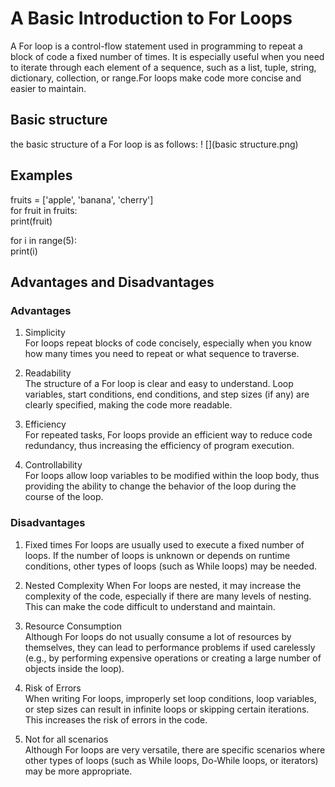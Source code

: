# A Basic Introduction to For Loops

A For loop is a control-flow statement used in programming to repeat a block of code a fixed number of times. It is especially useful when you need to iterate through each element of a sequence, such as a list, tuple, string, dictionary, collection, or range.For loops make code more concise and easier to maintain.

## Basic structure

 the basic structure of a For loop is as follows:
! [](basic structure.png)

## Examples

fruits = ['apple', 'banana', 'cherry']  
for fruit in fruits:  
    print(fruit)  
  
for i in range(5):  
    print(i)

## Advantages and Disadvantages

### Advantages

1. Simplicity  
For loops repeat blocks of code concisely, especially when you know how many times you need to repeat or what sequence to traverse.

2. Readability  
The structure of a For loop is clear and easy to understand. Loop variables, start conditions, end conditions, and step sizes (if any) are clearly specified, making the code more readable.

3. Efficiency  
For repeated tasks, For loops provide an efficient way to reduce code redundancy, thus increasing the efficiency of program execution.

4. Controllability  
For loops allow loop variables to be modified within the loop body, thus providing the ability to change the behavior of the loop during the course of the loop.

### Disadvantages

1. Fixed times
For loops are usually used to execute a fixed number of loops. If the number of loops is unknown or depends on runtime conditions, other types of loops (such as While loops) may be needed.

2. Nested Complexity
When For loops are nested, it may increase the complexity of the code, especially if there are many levels of nesting. This can make the code difficult to understand and maintain.

3. Resource Consumption  
Although For loops do not usually consume a lot of resources by themselves, they can lead to performance problems if used carelessly (e.g., by performing expensive operations or creating a large number of objects inside the loop).

4. Risk of Errors  
When writing For loops, improperly set loop conditions, loop variables, or step sizes can result in infinite loops or skipping certain iterations. This increases the risk of errors in the code.

5. Not for all scenarios  
Although For loops are very versatile, there are specific scenarios where other types of loops (such as While loops, Do-While loops, or iterators) may be more appropriate.
